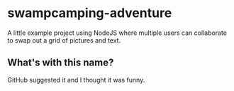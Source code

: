 swampcamping-adventure
======================

A little example project using NodeJS where multiple users can collaborate to swap out a grid of pictures and text.

What's with this name?
----------------------

GitHub suggested it and I thought it was funny.